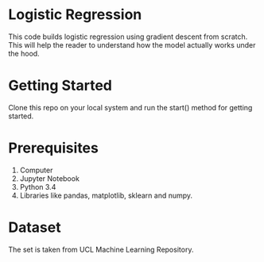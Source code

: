 # Logistic Regression
This code builds logistic regression using gradient descent from scratch. This will help the reader to understand how the model actually works under the hood.

# Getting Started
Clone this repo on your local system and run  the start() method for getting started.

# Prerequisites
1. Computer
2. Jupyter Notebook
3. Python 3.4
4. Libraries like pandas, matplotlib, sklearn and numpy.

# Dataset 
The set is taken from UCL Machine Learning Repository.

